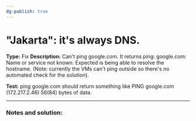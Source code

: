 ```yaml
---
dg-publish: true
---
```


# "Jakarta": it's always DNS.
**Type:** Fix
**Description:** Can't ping google.com. It returns ping: google.com: Name or service not known. Expected is being able to resolve the hostname. (Note: currently the VMs can't ping outside so there's no automated check for the solution).

**Test:** ping google.com should return something like PING google.com (172.217.2.46) 56(84) bytes of data.

---
### Notes and solution:
